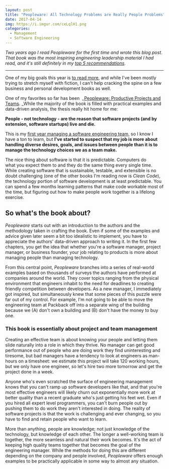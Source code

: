 ```yaml
---
layout: post
title: "Peopleware: All Technology Problems are Really People Problems"
date: 2017-04-14
img: https://i.imgur.com/ceLqlH1.png
categories:
  - Management
  - Software Engineering
---
```

*Two years ago I read Peopleware for the first time and wrote this blog post. That book was the most inspiring engineering leadership material I had read, and it's still definitely in my [top 5 recommendations](/posts/reading-for-engineering-managers).*

-----

One of my big goals this year is [to read more](/posts/trello-as-a-reading-list), and while I've been mostly trying to stretch myself with fiction, I can't help cracking the spine on a few business and personal development books as well.

One of my favorites so far has been  _[Peopleware: Productive Projects and Teams](http://amzn.to/2nMhpkp). _While the majority of the book is filled with practical examples and data-driven analysis, the thesis really hit home for me: 

**People - not technology - are the reason that software projects (and by extension, software startups) live and die.**

This is my [first year managing a software engineering team](/posts/packback-engineering), so I know I have a ton to learn, but **I've started to suspect that my job is more about handling diverse desires, goals, and issues between people than it is to manage the technology choices we as a team make.**

The nice thing about software is that it is predictable. Computers do what you expect them to and they do the same thing every single time. While creating software that is sustainable, testable, and extensible is no doubt challenging (one of the other books I'm reading now is _Clean Code_), the technology portion of software development is at least predictable. You can spend a few months learning patterns that make code workable most of the time, but figuring out how to make people work together is a lifelong exercise.

## So what's the book about?

_Peopleware_ starts out with an introduction to the authors and the methodology taken in crafting the book. Even if some of the examples and advice given later seem a bit too idealistic to implement, you have to appreciate the authors' data-driven approach to writing it. In the first few chapters, you get the idea that whether you're a software manager, project manager, or business founder, your job relating to products is more about managing people than managing technology.

From this central point, _Peopleware_ branches into a series of real-world examples based on thousands of surveys the authors have performed at companies around the world. They cover topics ranging from the physical environment that engineers inhabit to the need for deadlines to creating friendly competition between developers. As a new manager, I immediately got inspired, but simultaneously knew that some pieces of this puzzle were far out of my control. For example, I'm not going to be able to move the engineering team at Packback off into a separate wing of the building because we (A) don't own a building and (B) don't have the money to buy one.

### This book is essentially about project and team management

Creating an effective team is about knowing your people and letting them slide naturally into a role in which they thrive. No manager can get good performance out of people who are doing work they find uninteresting and tiresome, but bad managers have a tendency to look at engineers as man-hours on a timesheet: we estimate this project will take 120 working hours, but we only have one engineer, so let's hire two more tomorrow and get the project done in a week.

Anyone who's even scratched the surface of engineering management knows that you can't ramp up software developers like that, and that you're most effective engineers will likely churn out exponentially more work at better quality than a recent graduate who's just getting his feet wet. Even if you hired all expert level programmers, you can't burn people out by pushing them to do work they aren't interested in doing. The reality of software projects is that the work is challenging and ever changing, so you have to find and retain people who want to learn. 

More than anything, people are knowledge; not just knowledge of the technology, but knowledge of each other. The longer a well-working team is together, the more seamless and natural their work becomes. It's the act of keeping high quality teams together that becomes the goal of the engineering manager. While the methods for doing this are different depending on the company and people involved, _Peopleware_ offers enough examples to be practically applicable in some way to almost any situation.
